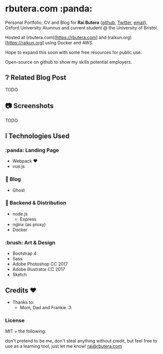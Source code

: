 # rbutera.com :panda:

Personal Portfolio, CV and Blog for **Rai Butera** ([github](https://github.com/raigasm), [Twitter](https://twitter.com/raibutera), [email](mailto:rai@rbutera.com)), Oxford University Alumnus and current student @ the University of Bristol.

Hosted at (rbutera.com)[https://rbutera.com] and (raikun.org)[https://raikun.org] using Docker and AWS.

Hope to expand this soon with some free resources for public use.

Open-source on github to show my skills potential employers.

## :grey_question: Related Blog Post

TODO

## :camera: Screenshots

TODO

## :grey_exclamation: Technologies Used

### :panda: Landing Page

- Webpack :heart:
- vue.js

### :book: Blog

- Ghost

### :electric_plug: Backend & Distribution

- node.js
  - Express
- nginx (as proxy)
- Docker

### :brush: Art & Design

- Bootstrap 4
- Sass
- Adobe Photoshop CC 2017
- Adobe Illustrator CC 2017
- Sketch


## Credits :heart:

- Thanks to:
  - Mom, Dad and Frankie :3

### License

MIT + the following:

don't pretend to be me, don't steal anything without credit, but feel free to use as a learning tool, just let me know! [rai@rbutera.com](mailto:rai@rbutera.com)
